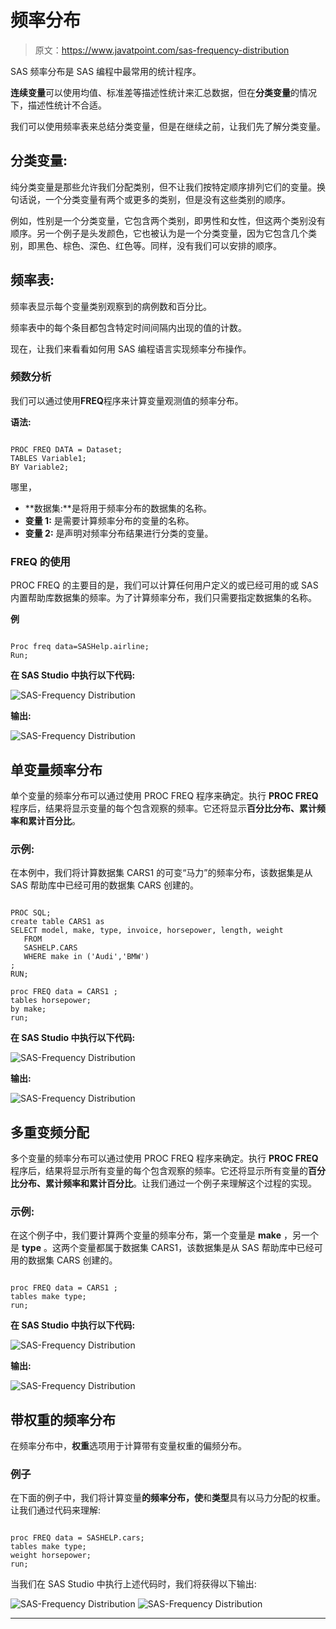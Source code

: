 # 频率分布

> 原文：<https://www.javatpoint.com/sas-frequency-distribution>

SAS 频率分布是 SAS 编程中最常用的统计程序。

**连续变量**可以使用均值、标准差等描述性统计来汇总数据，但在**分类变量**的情况下，描述性统计不合适。

我们可以使用频率表来总结分类变量，但是在继续之前，让我们先了解分类变量。

## 分类变量:

纯分类变量是那些允许我们分配类别，但不让我们按特定顺序排列它们的变量。换句话说，一个分类变量有两个或更多的类别，但是没有这些类别的顺序。

例如，性别是一个分类变量，它包含两个类别，即男性和女性，但这两个类别没有顺序。另一个例子是头发颜色，它也被认为是一个分类变量，因为它包含几个类别，即黑色、棕色、深色、红色等。同样，没有我们可以安排的顺序。

## 频率表:

频率表显示每个变量类别观察到的病例数和百分比。

频率表中的每个条目都包含特定时间间隔内出现的值的计数。

现在，让我们来看看如何用 SAS 编程语言实现频率分布操作。

### 频数分析

我们可以通过使用**FREQ**程序来计算变量观测值的频率分布。

**语法:**

```

PROC FREQ DATA = Dataset;
TABLES Variable1;
BY Variable2;

```

哪里，

*   **数据集:**是将用于频率分布的数据集的名称。
*   **变量 1:** 是需要计算频率分布的变量的名称。
*   **变量 2:** 是声明对频率分布结果进行分类的变量。

### FREQ 的使用

PROC FREQ 的主要目的是，我们可以计算任何用户定义的或已经可用的或 SAS 内置帮助库数据集的频率。为了计算频率分布，我们只需要指定数据集的名称。

**例**

```

Proc freq data=SASHelp.airline;
Run;

```

**在 SAS Studio 中执行以下代码:**

![SAS-Frequency Distribution](img/b1b45fa176d363e066b39eb765c01796.png)

**输出:**

![SAS-Frequency Distribution](img/006a6be663b52dc9d26ea98302eb33a7.png)

## 单变量频率分布

单个变量的频率分布可以通过使用 PROC FREQ 程序来确定。执行 **PROC FREQ** 程序后，结果将显示变量的每个包含观察的频率。它还将显示**百分比分布、累计频率和累计百分比**。

### 示例:

在本例中，我们将计算数据集 CARS1 的可变“马力”的频率分布，该数据集是从 SAS 帮助库中已经可用的数据集 CARS 创建的。

```

PROC SQL;
create table CARS1 as
SELECT model, make, type, invoice, horsepower, length, weight
   FROM 
   SASHELP.CARS
   WHERE make in ('Audi','BMW')
;
RUN;

proc FREQ data = CARS1 ;
tables horsepower; 
by make;
run;

```

**在 SAS Studio 中执行以下代码:**

![SAS-Frequency Distribution](img/6ba24274892ea06d4b024289dd5afbd9.png)

**输出:**

![SAS-Frequency Distribution](img/fc0ab430c13a596a404299b7f254bdf4.png)

## 多重变频分配

多个变量的频率分布可以通过使用 PROC FREQ 程序来确定。执行 **PROC FREQ** 程序后，结果将显示所有变量的每个包含观察的频率。它还将显示所有变量的**百分比分布、累计频率和累计百分比**。让我们通过一个例子来理解这个过程的实现。

### 示例:

在这个例子中，我们要计算两个变量的频率分布，第一个变量是 **make** ，另一个是 **type** 。这两个变量都属于数据集 CARS1，该数据集是从 SAS 帮助库中已经可用的数据集 CARS 创建的。

```

proc FREQ data = CARS1 ;
tables make type; 
run;

```

**在 SAS Studio 中执行以下代码:**

![SAS-Frequency Distribution](img/b52d651de290e5bfcd1ff4e6023a1694.png)

**输出:**

![SAS-Frequency Distribution](img/98ac31138eb58ebc7a37c3d3beb4babf.png)

## 带权重的频率分布

在频率分布中，**权重**选项用于计算带有变量权重的偏频分布。

### 例子

在下面的例子中，我们将计算变量**的频率分布，使**和**类型**具有以马力分配的权重。让我们通过代码来理解:

```

proc FREQ data = SASHELP.cars;
tables make type; 
weight horsepower;
run;

```

当我们在 SAS Studio 中执行上述代码时，我们将获得以下输出:

![SAS-Frequency Distribution](img/4ef4dc75801cadcdf0b1e28628d67a87.png)
![SAS-Frequency Distribution](img/45f3f38077d5c0225295a423a50a6432.png)

* * *